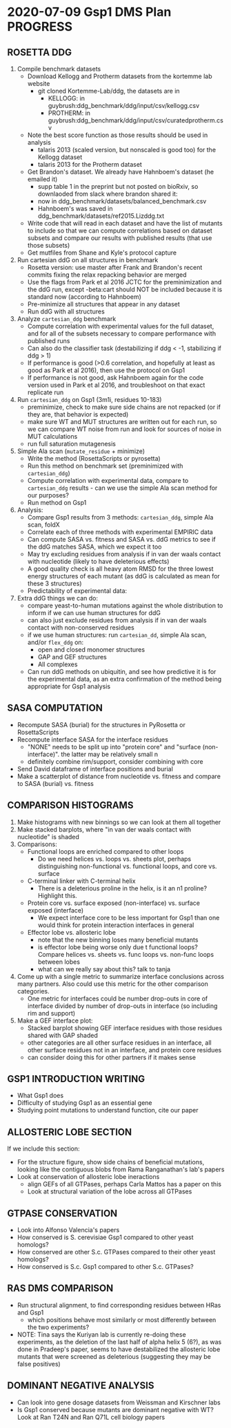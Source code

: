 # 2020-07-09 Gsp1 DMS Plan PROGRESS

## ROSETTA DDG
1. Compile benchmark datasets
    - Download Kellogg and Protherm datasets from the kortemme lab website
      - git cloned Kortemme-Lab/ddg, the datasets are in
        - KELLOGG: in guybrush:ddg_benchmark/ddg/input/csv/kellogg.csv
        - PROTHERM: in guybrush:ddg_benchmark/ddg/input/csv/curatedprotherm.csv
    - Note the best score function as those results should be used in analysis
      - talaris 2013 (scaled version, but nonscaled is good too) for the Kellogg dataset
      - talaris 2013 for the Protherm dataset
    - Get Brandon's dataset. We already have Hahnboem's dataset (he emailed it)
      - supp table 1 in the preprint but not posted on bioRxiv, so downlaoded from slack where brandon shared it:
      - now in ddg_benchmark/datasets/balanced_benchmark.csv
      - Hahnboem's was saved in ddg_benchmark/datasets/ref2015.Lizddg.txt
    - Write code that will read in each dataset and have the list of mutants to include so that we can compute correlations based on dataset subsets and compare our results with published results (that use those subsets)
    - Get mutfiles from Shane and Kyle's protocol capture
2. Run cartesian ddG on all structures in benchmark
    - Rosetta version: use master after Frank and Brandon's recent commits fixing the relax repacking behavior are merged
    - Use the flags from Park et al 2016 JCTC for the preminimization and the ddG run, except -beta:cart should NOT be included because it is standard now (according to Hahnboem)
    - Pre-minimize all structures that appear in any dataset
    - Run ddG with all structures
3. Analyze `cartesian_ddg` benchmark
    - Compute correlation with experimental values for the full dataset, and for all of the subsets necessary to compare performance with published runs
    - Can also do the classifier task (destabilizing if ddg < -1, stabilizing if ddg > 1)
    - If performance is good (>0.6 correlation, and hopefully at least as good as Park et al 2016), then use the protocol on Gsp1
    - If performance is not good, ask Hahnboem again for the code version used in Park et al 2016, and troubleshoot on that exact replicate run
4. Run `cartesian_ddg` on Gsp1 (3m1i, residues 10-183)
    - preminimize, check to make sure side chains are not repacked (or if they are, that behavior is expected)
    - make sure WT and MUT structures are written out for each run, so we can compare WT noise from run and look for sources of noise in MUT calculations
    - run full saturation mutagenesis
5. Simple Ala scan (`mutate_residue` + minimize) 
    - Write the method (RosettaScripts or pyrosetta)
    - Run this method on benchmark set (preminimized with `cartesian_ddg`)
    - Compute correlation with experimental data, compare to `cartesian_ddg` results - can we use the simple Ala scan method for our purposes?
    - Run method on Gsp1
6. Analysis:
    - Compare Gsp1 results from 3 methods: `cartesian_ddg`, simple Ala scan, foldX
    - Correlate each of three methods with experimental EMPIRIC data
    - Can compute SASA vs. fitness and SASA vs. ddG metrics to see if the ddG matches SASA, which we expect it too
    - May try excluding residues from analysis if in van der waals contact with nucleotide (likely to have deleterious effects)
    - A good quality check is all heavy atom RMSD for the three lowest energy structures of each mutant (as ddG is calculated as mean for these 3 structures)
    - Predictability of experimental data: 
7. Extra ddG things we can do:
    - compare yeast-to-human mutations against the whole distribution to inform if we can use human structures for ddG
    - can also just exclude residues from analysis if in van der waals contact with non-conserved residues
    - if we use human structures: run `cartesian_dd`, simple Ala scan, and/or `flex_ddg` on:
      - open and closed monomer structures
      - GAP and GEF structures
      - All complexes
    - Can run ddG methods on ubiquitin, and see how predictive it is for the experimental data, as an extra confirmation of the method being appropriate for Gsp1 analysis

## SASA COMPUTATION
- Recompute SASA (burial) for the structures in PyRosetta or RosettaScripts
- Recompute interface SASA for the interface residues
  - "NONE" needs to be split up into "protein core" and "surface (non-interface)". the latter may be relatively small n
  - definitely combine rim/support, consider combining with core
- Send David dataframe of interface positions and burial
- Make a scatterplot of distance from nucleotide vs. fitness and compare to SASA (burial) vs. fitness

## COMPARISON HISTOGRAMS
1. Make histograms with new binnings so we can look at them all together
2. Make stacked barplots, where "in van der waals contact with nucleotide" is shaded
3. Comparisons:
    - Functional loops are enriched compared to other loops
      - Do we need helices vs. loops vs. sheets plot, perhaps distinguishing non-functional vs. functional loops, and core vs. surface
    - C-terminal linker with C-terminal helix
      - There is a deleterious proline in the helix, is it an n1 proline? Highlight this.
    - Protein core vs. surface exposed (non-interface) vs. surface exposed (interface)
      - We expect interface core to be less important for Gsp1 than one would think for protein interaction interfaces in general
    - Effector lobe vs. allosteric lobe
      - note that the new binning loses many beneficial mutants
      - is effector lobe being worse only due t functional loops? Compare helices vs. sheets vs. func loops vs. non-func loops between lobes
      - what can we really say about this? talk to tanja
4. Come up with a single metric to summarize interface conclusions across many partners. Also could use this metric for the other comparison categories.
    - One metric for interfaces could be number drop-outs in core of interface divided by number of drop-outs in interface (so including rim and support)
5. Make a GEF interface plot:
    - Stacked barplot showing GEF interface residues with those residues shared with GAP shaded
    - other categories are all other surface residues in an interface, all other surface residues not in an interface, and protein core residues
    - can consider doing this for other partners if it makes sense

## GSP1 INTRODUCTION WRITING
- What Gsp1 does
- Difficulty of studying Gsp1 as an essential gene
- Studying point mutations to understand function, cite our paper

## ALLOSTERIC LOBE SECTION
If we include this section:
- For the structure figure, show side chains of beneficial mutations, looking like the contiguous blobs from Rama Ranganathan's lab's papers
- Look at conservation of allosteric lobe ineractions
  - align GEFs of all GTPases, perhaps Carla Mattos has a paper on this
  - Look at structural variation of the lobe across all GTPases

## GTPASE CONSERVATION
- Look into Alfonso Valencia's papers
- How conserved is S. cerevisiae Gsp1 compared to other yeast homologs?
- How conserved are other S.c. GTPases compared to their other yeast homologs?
- How conserved is S.c. Gsp1 compared to other S.c. GTPases?

## RAS DMS COMPARISON
- Run structural alignment, to find corresponding residues between HRas and Gsp1
  - which positions behave most similarly or most differently between the two experiments?
- NOTE: Tina says the Kuriyan lab is currently re-doing these experiments, as the deletion of the last half of alpha helix 5 (6?), as was done in Pradeep's paper, seems to have destabilized the allosteric lobe mutants that were screened as deleterious (suggesting they may be false positives)

## DOMINANT NEGATIVE ANALYSIS
- Can look into gene dosage datasets from Weissman and Kirschner labs
- Is Gsp1 conserved because mutants are dominant negative with WT? Look at Ran T24N and Ran Q71L cell biology papers